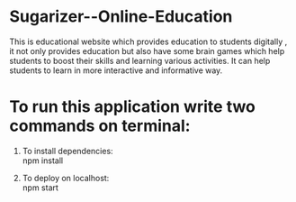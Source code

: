 # Sugarizer--Online-Education
This is educational website which provides education to students digitally , it not only provides education but also have some brain games which help students to boost their skills and learning various activities. It can help students to learn in more interactive and informative way. 

# To run this application write two commands on terminal:

1. To install dependencies: <br>
  npm install

2. To deploy on localhost: <br>
  npm start
